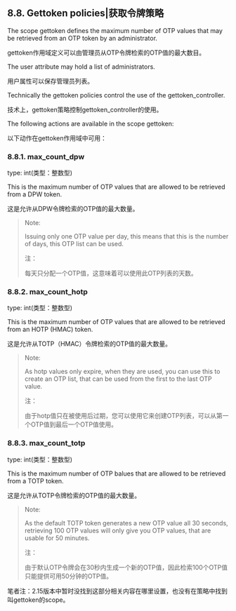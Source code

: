 ## 8.8. Gettoken policies|获取令牌策略

The scope gettoken defines the maximum number of OTP values that may be retrieved from an OTP token by an administrator.

gettoken作用域定义可以由管理员从OTP令牌检索的OTP值的最大数目。

The user attribute may hold a list of administrators.

用户属性可以保存管理员列表。

Technically the gettoken policies control the use of the gettoken_controller.

技术上，gettoken策略控制gettoken_controller的使用。

The following actions are available in the scope gettoken:

以下动作在gettoken作用域中可用：

### 8.8.1. max_count_dpw

type: int(类型：整数型)

This is the maximum number of OTP values that are allowed to be retrieved from a DPW token.

这是允许从DPW令牌检索的OTP值的最大数量。

> Note:
> 
> Issuing only one OTP value per day, this means that this is the number of days, this OTP list can be used.
> 
> 注：
> 
> 每天只分配一个OTP值，这意味着可以使用此OTP列表的天数。

### 8.8.2. max_count_hotp

type: int(类型：整数型)

This is the maximum number of OTP values that are allowed to be retrieved from an HOTP (HMAC) token.

这是允许从TOTP（HMAC）令牌检索的OTP值的最大数量。

> Note:
> 
> As hotp values only expire, when they are used, you can use this to create an OTP list, that can be used from the first to the last OTP value.
> 
> 注：
> 
> 由于hotp值只在被使用后过期，您可以使用它来创建OTP列表，可以从第一个OTP值到最后一个OTP值使用。

### 8.8.3. max_count_totp

type: int(类型：整数型)

This is the maximum number of OTP balues that are allowed to be retrieved from a TOTP token.

这是允许从TOTP令牌检索的OTP值的最大数量。

> Note:
> 
> As the default TOTP token generates a new OTP value all 30 seconds, retrieving 100 OTP values will only give you OTP values, that are usable for 50 minutes.
> 
> 注：
> 
> 由于默认OTP令牌会在30秒内生成一个新的OTP值，因此检索100个OTP值只能提供可用50分钟的OTP值。

笔者注：2.15版本中暂时没找到这部分相关内容在哪里设置，也没有在策略中找到叫gettoken的scope。